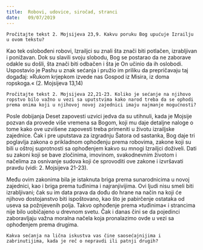 ```yaml
---
title:  Robovi, udovice, siročad, stranci
date:   09/07/2019
---
```


`Pročitajte tekst 2. Mojsijeva 23,9. Kakvu poruku Bog upućuje Izrailju u ovom tekstu?`

Kao tek oslobođeni robovi, Izrailjci su znali šta znači biti potlačen, izrabljivan i ponižavan. Dok su slavili svoju slobodu, Bog se postarao da ne zaborave odakle su došli, šta znači biti odbačen i šta je On učinio da ih oslobodi. Uspostavio je Pashu u znak sećanja i pružio im priliku da prepričavaju taj događaj: »Rukom krjepkom izvede nas Gospod iz Misira, iz doma ropskoga.« (2. Mojsijeva 13,14)

`Pročitajte tekst 2. Mojsijeva 22,21-23. Koliko je sećanje na njihovo ropstvo bilo važno u vezi sa uputstvima kako narod treba da se ophodi prema onima koji u njihovoj novoj zajednici imaju najmanje mogućnosti?`

Posle dobijanja Deset zapovesti uzvici jedva da su utihnuli, kada je Mojsije pozvan da provede više vremena sa Bogom, koji mu daje detaljne naloge o tome kako ove uzvišene zapovesti treba primeniti u životu izrailjske zajednice. Čak i pre uputstava za izgradnju Šatora od sastanka, Bog daje tri poglavlja zakona o prikladnom ophođenju prema robovima, zakone koji su bili u oštroj suprotnosti sa ophođenjem kakvo su mnogi Izrailjci doživeli. Dati su zakoni koji se bave zločinima, imovinom, svakodnevnim životom i načelima za osnivanje sudova koji će sprovoditi ove zakone i izvršavati pravdu (vidi: 2. Mojsijeva 21-23).

Među ovim zakonima bila je istaknuta briga prema sunarodnicima u novoj zajednici, kao i briga prema tuđinima i najranjivijima. Ovi ljudi nisu smeli biti izrabljivani; čak su im data prava da dođu do hrane na način na koji će njihovo dostojanstvo biti ispoštovano, kao što je pabirčenje ostataka od useva sa požnjevenih polja. Takvo ophođenje prema »tuđinima« i strancima nije bilo uobičajeno u drevnom svetu. Čak i danas čini se da pojedinci zaboravljaju važna moralna načela koja pronalazimo ovde u vezi sa ophođenjem prema drugima.

`Kakva sećanja na lična iskustva vas čine saosećajnijima i zabrinutijima, kada je reč o nepravdi ili patnji drugih?`
